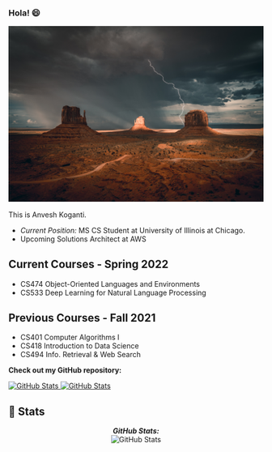### Hola! 😄

<!--
**anveshcma/anveshcma** is a ✨ _special_ ✨ repository because its `README.md` (this file) appears on your GitHub profile.

Here are some ideas to get you started:

- 🔭 I’m currently working on ...
- 🌱 I’m currently learning ...
- 👯 I’m looking to collaborate on ...
- 🤔 I’m looking for help with ...
- 💬 Ask me about ...
- 📫 How to reach me: ...
- 😄 Pronouns: ...
- ⚡ Fun fact: ...
-->
![Anvesh Koganti](./pexels-andy-vu-3244513.jpg)
<!-- <h2 align='center'>Lakshmanan Meiyappan @ Laxmena</h2>
<p align='center'><b>Graduate Student at University of Illinois at Chicago</b></p> -->

This is Anvesh Koganti. 
- <i>Current Position:</i> MS CS Student at University of Illinois at Chicago. 
- Upcoming Solutions Architect at AWS

<h2>Current Courses - Spring 2022</h2>

- CS474 Object-Oriented Languages and Environments
- CS533 Deep Learning for Natural Language Processing

<h2>Previous Courses - Fall 2021</h2>

- CS401 Computer Algorithms I
- CS418 Introduction to Data Science
- CS494 Info. Retrieval & Web Search


__Check out my GitHub repository:__

<div>
  <p>
    <a href="https://github.com/anveshcma/UIC-Domain-Search-Engine">
      <img src="https://github-readme-stats.vercel.app/api/pin/?username=anveshcma&repo=UIC-Domain-Search-Engine" alt="GitHub Stats" />
    </a>
    <a href="https://github.com/anveshcma/Gutenberg-Book-Genre-Classifier">
      <img src="https://github-readme-stats.vercel.app/api/pin/?username=anveshcma&repo=Gutenberg-Book-Genre-Classifier" alt="GitHub Stats" />
    </a>
  </p>
</div>

<h2>👀 Stats</h2>

<div>
<!--   <p align="center">
    <b><em>Now listening to:</em></b> <br/>
    <img src="https://spotify-github-profile.vercel.app/api/view?uid=lakshmanan.meiyappan&cover_image=true&theme=novatorem" alt="Now Listenting to" />
  </p> -->
  
  <p align="center">
  <b><em>GitHub Stats:</em></b> <br/>
    <img src="https://github-readme-streak-stats.herokuapp.com/?user=anveshcma" alt="GitHub Stats" /> <br/><br/>
    <!--
  <b><em>Programming activity (Last 7 days):</em></b> <br/>
    <img src="https://github-readme-stats.vercel.app/api/wakatime?username=anveshcma" alt="WakaTime" />
-->
  </p>
</div>
<!--
<h2> About Me :</h2>

I'm a Graduate Student living in Chicago, IL. Outside Tech, I love to read, enjoy music and explore nature outdoors. If you are around Chicago, drop an email and let's catch-up over Coffee!

- Write to me: [anveshcma@gmail.com](mailto:anveshcma@gmail.com)
-->
<h2>📫 How to reach me:</h2>

<a href="mailto:anveshcma@gmail.com">![anveshcma@gmail.com](https://img.shields.io/badge/Gmail-D14836?style=for-the-badge&logo=gmail&logoColor=white)</a> <a href="https://www.linkedin.com/in/anvesh-koganti/">![LinkedIn](https://img.shields.io/badge/LinkedIn-0077B5?style=for-the-badge&logo=linkedin&logoColor=white)</a>
